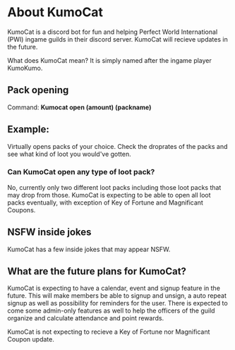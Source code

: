 # About KumoCat

KumoCat is a discord bot for fun and helping Perfect World International (PWI) ingame guilds in their discord server. KumoCat will recieve updates in the future.

What does KumoCat mean?
It is simply named after the ingame player KumoKumo.

## Pack opening
Command: 
**Kumocat open (amount) (packname)**

Example:
-

Virtually opens packs of your choice.
Check the droprates of the packs and see what kind of loot you would've gotten.

### Can KumoCat open any type of loot pack?
No, currently only two different loot packs including those loot packs that may drop from those.
KumoCat is expecting to be able to open all loot packs eventually, with exception of Key of Fortune and Magnificant Coupons.

## NSFW inside jokes
KumoCat has a few inside jokes that may appear NSFW. 

## What are the future plans for KumoCat?

KumoCat is expecting to have a calendar, event and signup feature in the future. This will make members be able to signup and unsign, a auto repeat signup as well as possibility for reminders for the user.
There is expected to come some admin-only features as well to help the officers of the guild organize and calculate attendance and point rewards.

KumoCat is not expecting to recieve a Key of Fortune nor Magnificant Coupon update.

